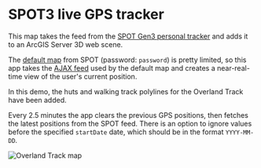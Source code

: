# SPOT3 live GPS tracker

This map takes the feed from the [SPOT Gen3 personal tracker](https://au.findmespot.com/en/index.php?cid=100) and adds it to an ArcGIS Server 3D web scene.

The [default map](https://share.findmespot.com/shared/faces/viewspots.jsp?glId=16eXyDLztlnvBYOYclTKcyfLas4rM2pvI) from SPOT (password: `password`) is pretty limited, so this app takes the [AJAX feed](https://api.findmespot.com/spot-main-web/consumer/rest-api/2.0/public/feed/16eXyDLztlnvBYOYclTKcyfLas4rM2pvI/message) used by the default map and creates a near-real-time view of the user's current position.

In this demo, the huts and walking track polylines for the Overland Track have been added.

Every 2.5 minutes the app clears the previous GPS positions, then fetches the latest positions from the SPOT feed. There is an option to ignore values before the specified `startDate` date, which should be in the format `YYYY-MM-DD`.

![Overland Track map](https://i.imgur.com/r2Iw6Q2.jpg "Overland Track")
